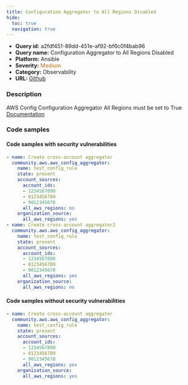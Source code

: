```yaml
---
title: Configuration Aggregator to All Regions Disabled
hide:
  toc: true
  navigation: true
---
```


<style>
  .highlight .hll {
    background-color: #ff171742;
  }
  .md-content {
    max-width: 1100px;
    margin: 0 auto;
  }
</style>

-   **Query id:** a2fdf451-89dd-451e-af92-bf6c0f4bab96
-   **Query name:** Configuration Aggregator to All Regions Disabled
-   **Platform:** Ansible
-   **Severity:** <span style="color:#C60">Medium</span>
-   **Category:** Observability
-   **URL:** [Github](https://github.com/Checkmarx/kics/tree/master/assets/queries/ansible/aws/config_configuration_aggregator_to_all_regions_disabled)

### Description
AWS Config Configuration Aggregator All Regions must be set to True<br>
[Documentation](https://docs.ansible.com/ansible/latest/collections/community/aws/aws_config_aggregator_module.html#parameter-organization_source)

### Code samples
#### Code samples with security vulnerabilities
```yaml title="Positive test num. 1 - yaml file" hl_lines="24 10"
- name: Create cross-account aggregator
  community.aws.aws_config_aggregator:
    name: test_config_rule
    state: present
    account_sources:
      account_ids:
      - 1234567890
      - 0123456789
      - 9012345678
      all_aws_regions: no
    organization_source:
      all_aws_regions: yes
- name: Create cross-account aggregator2
  community.aws.aws_config_aggregator:
    name: test_config_rule
    state: present
    account_sources:
      account_ids:
      - 1234567890
      - 0123456789
      - 9012345678
      all_aws_regions: yes
    organization_source:
      all_aws_regions: no

```


#### Code samples without security vulnerabilities
```yaml title="Negative test num. 1 - yaml file"
- name: Create cross-account aggregator
  community.aws.aws_config_aggregator:
    name: test_config_rule
    state: present
    account_sources:
      account_ids:
      - 1234567890
      - 0123456789
      - 9012345678
      all_aws_regions: yes
    organization_source:
      all_aws_regions: yes

```
